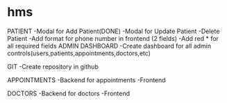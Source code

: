 # hms
PATIENT 
    -Modal for Add Patient(DONE)
    -Modal for Update Patient
    -Delete Patient
    -Add format for phone number in frontend (2 fields)
    -Add red * for all required fields
ADMIN DASHBOARD
    -Create dashboard for all admin controls(users,patients,appointments,doctors,etc)

GIT
    -Create repository in github

APPOINTMENTS
    -Backend for appointments
    -Frontend

DOCTORS 
    -Backend for doctors
    -Frontend

